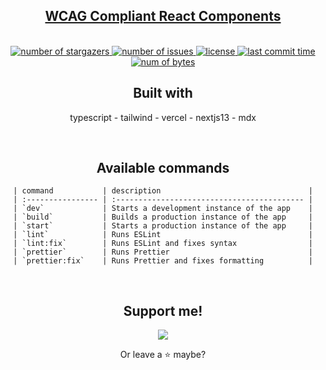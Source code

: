 <div align="center">
  <section>
    <h1>
      <a href="https://steezplusplus.vercel.app/" target="_blank" >
        WCAG Compliant React Components
      </a>
    </h1>
  </section>
  <br />
  <section>
    <a href="https://github.com/steezplusplus/accessible-web-components/stargazers" target="_blank" >
      <img
        alt="number of stargazers"
        title="number of stargazers"
        src="https://custom-icon-badges.demolab.com/github/stars/steezplusplus/accessible-web-components?logo=star"
      />
    </a>
    <a href="https://github.com/steezplusplus/accessible-web-components/issues" target="_blank" >
      <img
        alt="number of issues"
        title="number of issues"
        src="https://custom-icon-badges.demolab.com/github/issues-raw/steezplusplus/accessible-web-components?logo=issue"
      />
    </a>
    <a href="/LICENSE" target="_blank" >
      <img
        alt="license"
        title="license"
        src="https://custom-icon-badges.demolab.com/github/license/steezplusplus/accessible-web-components?logo=law"
      />
    </a>
    <a href="#">
      <img
        alt="last commit time"
        title="last commit time"
        src="https://custom-icon-badges.demolab.com/github/last-commit/steezplusplus/accessible-web-components?logo=history&logoColor=white"
      />
    </a>
    <a href="#">
      <img
        alt="num of bytes"
        title="num of bytes"
        src="https://custom-icon-badges.demolab.com/github/languages/code-size/steezplusplus/accessible-web-components?logo=file-code&logoColor=white"
      />
    </a>
  </section>
  <section>
    <h2>Built with</h2>
    <p>typescript - tailwind - vercel - nextjs13 - mdx</p>
  </section>
  <br />
    <section>
    <h2>Available commands</h2>

    | command           | description                                 |
    | :---------------- | :------------------------------------------ |
    | `dev`             | Starts a development instance of the app    |
    | `build`           | Builds a production instance of the app     |
    | `start`           | Starts a production instance of the app     |
    | `lint`            | Runs ESLint                                 |
    | `lint:fix`        | Runs ESLint and fixes syntax                |
    | `prettier`        | Runs Prettier                               |
    | `prettier:fix`    | Runs Prettier and fixes formatting          |

  </section>
  <br />
  <section>
  <section>
    <h2>Support me!</h2>
    <a href="https://ko-fi.com/W7W5PB4J9" target="_blank"> 
      <img src="https://ko-fi.com/img/githubbutton_sm.svg"/> 
    </a>
    <p>
      Or leave a ⭐ maybe?
    </p>
  </section>
  <br />
</div>
